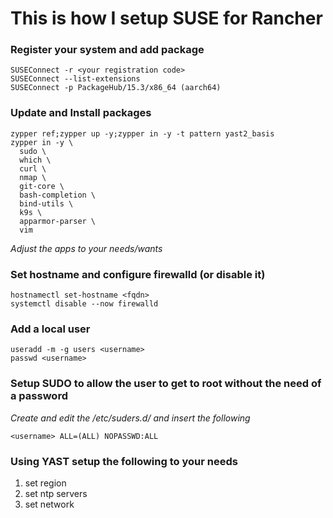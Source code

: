 # This is how I setup SUSE for Rancher

### Register your system and add package

```text
SUSEConnect -r <your registration code>
SUSEConnect --list-extensions
SUSEConnect -p PackageHub/15.3/x86_64 (aarch64)
```
### Update and Install packages

```text
zypper ref;zypper up -y;zypper in -y -t pattern yast2_basis
zypper in -y \
  sudo \
  which \
  curl \
  nmap \
  git-core \
  bash-completion \
  bind-utils \
  k9s \
  apparmor-parser \
  vim
```
*Adjust the apps to your needs/wants*

### Set hostname and configure firewalld (or disable it)

```text
hostnamectl set-hostname <fqdn>
systemctl disable --now firewalld
```

### Add a local user 

```text
useradd -m -g users <username>
passwd <username>
```

### Setup SUDO to allow the user to get to root without the need of a password

*Create and edit the /etc/suders.d/<username> and insert the following*

```text
<username> ALL=(ALL) NOPASSWD:ALL
```

### Using YAST setup the following to your needs

1. set region
1. set ntp servers
1. set network
